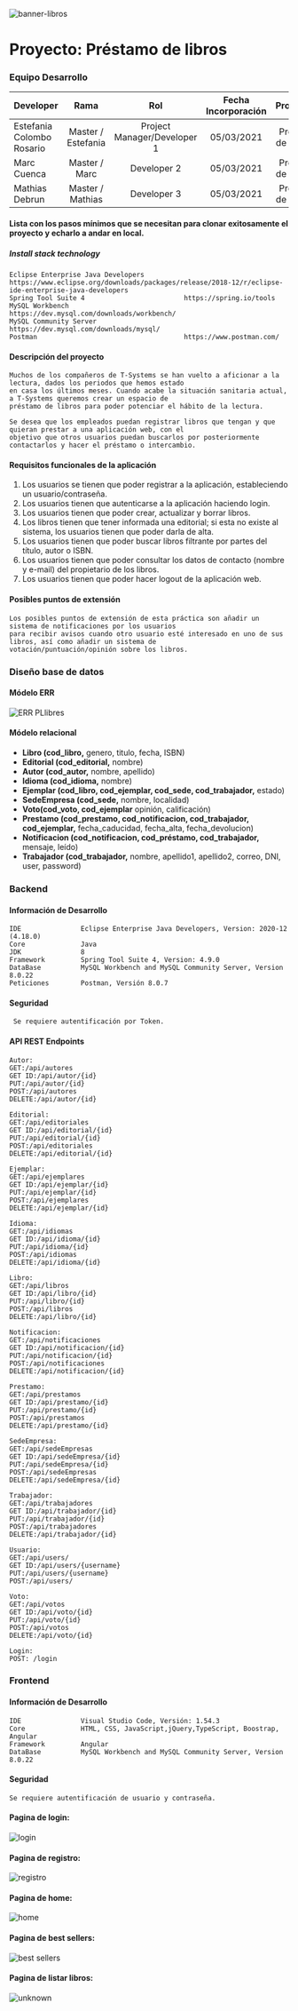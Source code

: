 ![banner-libros](https://user-images.githubusercontent.com/78431881/112316874-cc4fa500-8cab-11eb-88d6-d7a554a01cf8.jpeg)

# Proyecto: Préstamo de libros 

### Equipo Desarrollo 

| Developer | Rama | Rol | Fecha Incorporación | Proyecto | Versión |
| --- | :---:  | :---:  | :---:  | :---: | :---:  |
| Estefania Colombo Rosario| Master / Estefania | Project Manager/Developer 1  | 05/03/2021 | Prestéc de llibres  |   1.0|
| Marc Cuenca | Master / Marc | Developer 2 | 05/03/2021 | Prestéc de llibres  |   1.0|
| Mathias Debrun | Master / Mathias | Developer 3| 05/03/2021 | Prestéc de llibres  |   1.0|

#### Lista con los pasos mínimos que se necesitan para clonar exitosamente el proyecto y echarlo a andar en local.

##### Install stack technology

```
Eclipse Enterprise Java Developers          https://www.eclipse.org/downloads/packages/release/2018-12/r/eclipse-ide-enterprise-java-developers
Spring Tool Suite 4                         https://spring.io/tools
MySQL Workbench                             https://dev.mysql.com/downloads/workbench/
MySQL Community Server                      https://dev.mysql.com/downloads/mysql/
Postman                                     https://www.postman.com/
```

#### Descripción del proyecto 

```
Muchos de los compañeros de T-Systems se han vuelto a aficionar a la lectura, dados los periodos que hemos estado 
en casa los últimos meses. Cuando acabe la situación sanitaria actual, a T-Systems queremos crear un espacio de 
préstamo de libros para poder potenciar el hábito de la lectura.

Se desea que los empleados puedan registrar libros que tengan y que quieran prestar a una aplicación web, con el 
objetivo que otros usuarios puedan buscarlos por posteriormente contactarlos y hacer el préstamo o intercambio.
```

#### Requisitos funcionales de la aplicación
  1. Los usuarios se tienen que poder registrar a la aplicación, estableciendo un usuario/contraseña.
  2. Los usuarios tienen que autenticarse a la aplicación haciendo login.
  3. Los usuarios tienen que poder crear, actualizar y borrar libros.
  4. Los libros tienen que tener informada una editorial; si esta no existe al sistema, los usuarios tienen que poder darla de alta.
  5. Los usuarios tienen que poder buscar libros filtrante por partes del título, autor o ISBN.
  6. Los usuarios tienen que poder consultar los datos de contacto (nombre y e-mail) del propietario de los libros.
  7. Los usuarios tienen que poder hacer logout de la aplicación web.

#### Posibles puntos de extensión

```
Los posibles puntos de extensión de esta práctica son añadir un sistema de notificaciones por los usuarios 
para recibir avisos cuando otro usuario esté interesado en uno de sus libros, así como añadir un sistema de
votación/puntuación/opinión sobre los libros.
```

### Diseño base de datos 

#### Módelo ERR
![ERR PLlibres](https://user-images.githubusercontent.com/78431881/112511483-bec11a80-8d92-11eb-9056-eee8f42057cd.png)

#### Módelo relacional
- **Libro (cod_libro,** genero, titulo, fecha, ISBN)
- **Editorial (cod_editorial,** nombre)
- **Autor (cod_autor,** nombre, apellido)
- **Idioma (cod_idioma,** nombre)
- **Ejemplar (cod_libro, cod_ejemplar, cod_sede, cod_trabajador,** estado)
- **SedeEmpresa (cod_sede,** nombre, localidad)
- **Voto(cod_voto, cod_ejemplar** opinión, calificación)
- **Prestamo (cod_prestamo, cod_notificacion, cod_trabajador, cod_ejemplar,** fecha_caducidad, fecha_alta, fecha_devolucion)
- **Notificacion (cod_notificacion, cod_préstamo, cod_trabajador,** mensaje, leído)
- **Trabajador (cod_trabajador,** nombre, apellido1, apellido2, correo, DNI, user,   password)

### Backend

#### Información de Desarrollo

```
IDE               Eclipse Enterprise Java Developers, Version: 2020-12 (4.18.0)
Core              Java
JDK               8
Framework         Spring Tool Suite 4, Version: 4.9.0
DataBase          MySQL Workbench and MySQL Community Server, Version 8.0.22 
Peticiones        Postman, Versión 8.0.7 
```

#### Seguridad

```
 Se requiere autentificación por Token.

```

#### API REST Endpoints

```
Autor:
GET:/api/autores
GET ID:/api/autor/{id}
PUT:/api/autor/{id}
POST:/api/autores
DELETE:/api/autor/{id}

Editorial:
GET:/api/editoriales
GET ID:/api/editorial/{id}
PUT:/api/editorial/{id}
POST:/api/editoriales
DELETE:/api/editorial/{id}

Ejemplar:
GET:/api/ejemplares
GET ID:/api/ejemplar/{id}
PUT:/api/ejemplar/{id}
POST:/api/ejemplares
DELETE:/api/ejemplar/{id}

Idioma:
GET:/api/idiomas
GET ID:/api/idioma/{id}
PUT:/api/idioma/{id}
POST:/api/idiomas
DELETE:/api/idioma/{id}

Libro:
GET:/api/libros
GET ID:/api/libro/{id}
PUT:/api/libro/{id}
POST:/api/libros
DELETE:/api/libro/{id}

Notificacion:
GET:/api/notificaciones
GET ID:/api/notificacion/{id}
PUT:/api/notificacion/{id}
POST:/api/notificaciones
DELETE:/api/notificacion/{id}

Prestamo:
GET:/api/prestamos
GET ID:/api/prestamo/{id}
PUT:/api/prestamo/{id}
POST:/api/prestamos
DELETE:/api/prestamo/{id}

SedeEmpresa:
GET:/api/sedeEmpresas
GET ID:/api/sedeEmpresa/{id}
PUT:/api/sedeEmpresa/{id}
POST:/api/sedeEmpresas
DELETE:/api/sedeEmpresa/{id}

Trabajador:
GET:/api/trabajadores
GET ID:/api/trabajador/{id}
PUT:/api/trabajador/{id}
POST:/api/trabajadores
DELETE:/api/trabajador/{id}

Usuario:
GET:/api/users/
GET ID:/api/users/{username}
PUT:/api/users/{username}
POST:/api/users/

Voto:
GET:/api/votos
GET ID:/api/voto/{id}
PUT:/api/voto/{id}
POST:/api/votos
DELETE:/api/voto/{id}

Login:
POST: /login
```

### Frontend

#### Información de Desarrollo

```
IDE               Visual Studio Code, Versión: 1.54.3
Core              HTML, CSS, JavaScript,jQuery,TypeScript, Boostrap, Angular
Framework         Angular
DataBase          MySQL Workbench and MySQL Community Server, Version 8.0.22 
```

#### Seguridad

```
Se requiere autentificación de usuario y contraseña.
```

#### Pagina de login:
![login](https://user-images.githubusercontent.com/78431881/113297374-d2243680-92fa-11eb-8028-4111392022c8.png)
#### Pagina de registro:
![registro](https://user-images.githubusercontent.com/78431881/113297398-d8b2ae00-92fa-11eb-8ba4-bbdb1094ba83.png)
#### Pagina de home:
![home](https://user-images.githubusercontent.com/78431881/113297442-e9632400-92fa-11eb-82f9-ef5d55f24328.png)
#### Pagina de best sellers:
![best sellers](https://user-images.githubusercontent.com/78431881/113297699-3c3cdb80-92fb-11eb-96f9-610ae4995d4c.png)
#### Pagina de listar libros:
![unknown](https://user-images.githubusercontent.com/78431881/113297619-1d3e4980-92fb-11eb-8540-d89bec6fad31.png)








